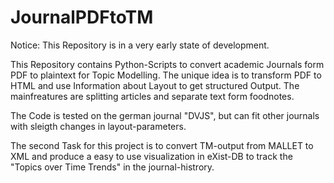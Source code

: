 # JournalPDFtoTM

Notice: This Repository is in a very early state of development.

This Repository contains Python-Scripts to convert academic Journals form PDF to plaintext for Topic Modelling.
The unique idea is to transform PDF to HTML and use Information about Layout to get structured Output. The mainfreatures
are splitting articles and separate text form foodnotes.

The Code is tested on the german journal "DVJS", but can fit other journals with sleigth changes in layout-parameters.

The second Task for this project is to convert TM-output from MALLET to XML and produce a easy to use visualization in 
eXist-DB to track the "Topics over Time Trends" in the journal-histrory.
